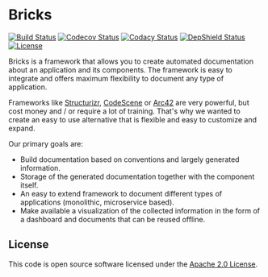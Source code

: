 # Bricks
[![Build Status](https://travis-ci.org/ingogriebsch/bricks.svg?branch=development)](https://travis-ci.org/ingogriebsch/bricks)
[![Codecov Status](https://codecov.io/gh/ingogriebsch/bricks/branch/development/graph/badge.svg)](https://codecov.io/gh/ingogriebsch/bricks)
[![Codacy Status](https://api.codacy.com/project/badge/Grade/1829fc812c23499aaa0525c31e054e8d)](https://www.codacy.com/app/ingo.griebsch/bricks?utm_source=github.com&utm_medium=referral&utm_content=ingogriebsch/bricks&utm_campaign=Badge_Grade)
[![DepShield Status](https://depshield.sonatype.org/badges/ingogriebsch/bricks/depshield.svg)](https://depshield.github.io)
[![License](http://img.shields.io/:license-apache-blue.svg)](http://www.apache.org/licenses/LICENSE-2.0.html)

Bricks is a framework that allows you to create automated documentation about an application and its components. 
The framework is easy to integrate and offers maximum flexibility to document any type of application.

Frameworks like [Structurizr](https://structurizr.com/), [CodeScene](https://empear.com/) or [Arc42](https://arc42.de/) are very powerful, but cost money and / or require a lot of training. 
That's why we wanted to create an easy to use alternative that is flexible and easy to customize and expand.

Our primary goals are:

*   Build documentation based on conventions and largely generated information.
*   Storage of the generated documentation together with the component itself.
*   An easy to extend framework to document different types of applications (monolithic, microservice based).
*   Make available a visualization of the collected information in the form of a dashboard and documents that can be reused offline.

## License
This code is open source software licensed under the [Apache 2.0 License](https://www.apache.org/licenses/LICENSE-2.0.html).
